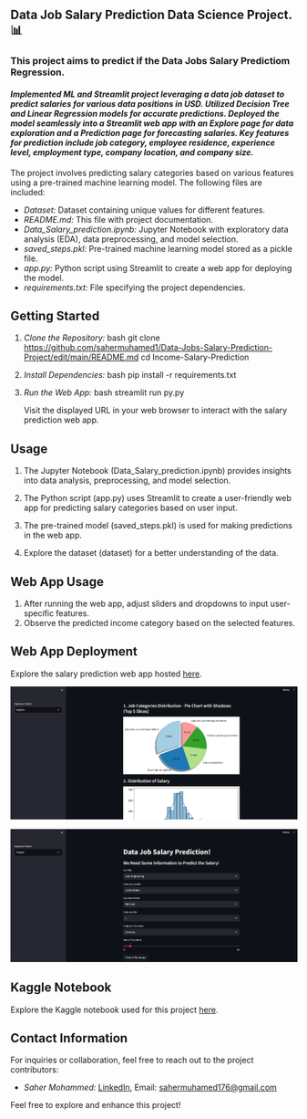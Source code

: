 ## Data Job Salary Prediction Data Science Project.📊


### This project aims to predict if the Data Jobs Salary Predictiom Regression.

#### *Implemented ML and Streamlit project leveraging a data job dataset to predict salaries for various data positions in USD. Utilized Decision Tree and Linear Regression models for accurate predictions. Deployed the model seamlessly into a Streamlit web app with an Explore page for data exploration and a Prediction page for forecasting salaries. Key features for prediction include job category, employee residence, experience level, employment type, company location, and company size.*


The project involves predicting salary categories based on various features using a pre-trained machine learning model. The following files are included:

- *Dataset:* Dataset containing unique values for different features.
- *README.md:* This file with project documentation.
- *Data_Salary_prediction.ipynb:* Jupyter Notebook with exploratory data analysis (EDA), data preprocessing, and model selection.
- *saved_steps.pkl:* Pre-trained machine learning model stored as a pickle file.
- *app.py:* Python script using Streamlit to create a web app for deploying the model.
- *requirements.txt:* File specifying the project dependencies.

## Getting Started

1. *Clone the Repository:*
   bash
   git clone https://github.com/sahermuhamed1/Data-Jobs-Salary-Prediction-Project/edit/main/README.md
   cd Income-Salary-Prediction
   

2. *Install Dependencies:*
   bash
   pip install -r requirements.txt
   

3. *Run the Web App:*
   bash
   streamlit run py.py
   

   Visit the displayed URL in your web browser to interact with the salary prediction web app.

## Usage

1. The Jupyter Notebook (Data_Salary_prediction.ipynb) provides insights into data analysis, preprocessing, and model selection.

2. The Python script (app.py) uses Streamlit to create a user-friendly web app for predicting salary categories based on user input.

3. The pre-trained model (saved_steps.pkl) is used for making predictions in the web app.

4. Explore the dataset (dataset) for a better understanding of the data.

## Web App Usage

1. After running the web app, adjust sliders and dropdowns to input user-specific features.
2. Observe the predicted income category based on the selected features.

## Web App Deployment

Explore the salary prediction web app hosted [here](https://ziadmostafa1-data-jobs-salary-prediction-project1-app-wyojqe.streamlit.app/). 

![Web App Explore](explore_page.png)

![Web App Pewdiction](prediction_page.png)

## Kaggle Notebook

Explore the Kaggle notebook used for this project [here](https://www.kaggle.com/code/nextmillionaire/data-jobs-salary-prediction-regression).

## Contact Information

For inquiries or collaboration, feel free to reach out to the project contributors:


- *Saher Mohammed:* [LinkedIn](https://www.linkedin.com/in/sahermuhamed/), Email: sahermuhamed176@gmail.com

Feel free to explore and enhance this project!
